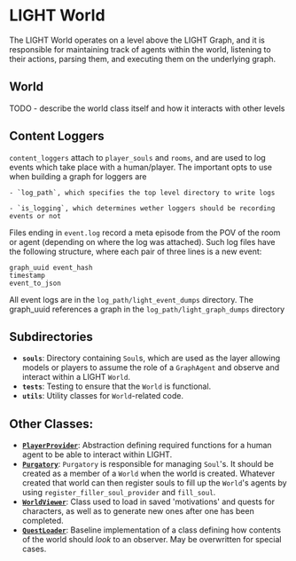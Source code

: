 # LIGHT World

The LIGHT World operates on a level above the LIGHT Graph, and it is responsible for maintaining track of agents within the world, listening to their actions, parsing them, and executing them on the underlying graph.

## World

TODO - describe the world class itself and how it interacts with other levels

## Content Loggers

`content_loggers` attach to `player_souls` and `rooms`, and are used to log events which take place with a human/player.  The important opts to use when building a graph for loggers are

    - `log_path`, which specifies the top level directory to write logs

    - `is_logging`, which determines wether loggers should be recording events or not

Files ending in `event.log` record a meta episode from the POV of the room or agent (depending on where the log was attached).  Such log files have the following structure, where each pair of three lines is a new event:

    graph_uuid event_hash
    timestamp
    event_to_json

All event logs are in the `log_path/light_event_dumps` directory.  The graph_uuid references a graph in the `log_path/light_graph_dumps` directory

## Subdirectories
- **`souls`**: Directory containing `Soul`s, which are used as the layer allowing models or players to assume the role of a `GraphAgent` and observe and interact within a LIGHT `World`.
- **`tests`**: Testing to ensure that the `World` is functional.
- **`utils`**: Utility classes for `World`-related code.

## Other Classes:
- [**`PlayerProvider`**](https://github.com/facebookresearch/LIGHT/tree/main/light/world/player_provider.py): Abstraction defining required functions for a human agent to be able to interact within LIGHT.
- [**`Purgatory`**](https://github.com/facebookresearch/LIGHT/tree/main/light/world/purgatory.py): `Purgatory` is responsible for managing `Soul`'s. It should be created as a member of a `World` when the world is created. Whatever created that world can then register souls to fill up the `World`'s agents by using `register_filler_soul_provider` and `fill_soul`.
- [**`WorldViewer`**](https://github.com/facebookresearch/LIGHT/tree/main/light/world/quest_loader.py): Class used to load in saved 'motivations' and quests for characters, as well as to generate new ones after one has been completed.
- [**`QuestLoader`**](https://github.com/facebookresearch/LIGHT/tree/main/light/world/views.py): Baseline implementation of a class defining how contents of the world should _look_ to an observer. May be overwritten for special cases.
